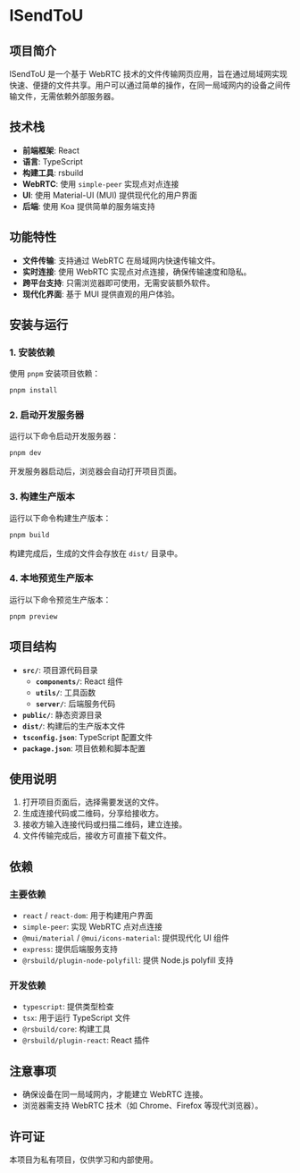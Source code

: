 # ISendToU

## 项目简介

ISendToU 是一个基于 WebRTC 技术的文件传输网页应用，旨在通过局域网实现快速、便捷的文件共享。用户可以通过简单的操作，在同一局域网内的设备之间传输文件，无需依赖外部服务器。

## 技术栈

- **前端框架**: React
- **语言**: TypeScript
- **构建工具**: rsbuild
- **WebRTC**: 使用 `simple-peer` 实现点对点连接
- **UI**: 使用 Material-UI (MUI) 提供现代化的用户界面
- **后端**: 使用 Koa 提供简单的服务端支持

## 功能特性

- **文件传输**: 支持通过 WebRTC 在局域网内快速传输文件。
- **实时连接**: 使用 WebRTC 实现点对点连接，确保传输速度和隐私。
- **跨平台支持**: 只需浏览器即可使用，无需安装额外软件。
- **现代化界面**: 基于 MUI 提供直观的用户体验。

## 安装与运行

### 1. 安装依赖

使用 `pnpm` 安装项目依赖：

```bash
pnpm install
```

### 2. 启动开发服务器

运行以下命令启动开发服务器：

```bash
pnpm dev
```

开发服务器启动后，浏览器会自动打开项目页面。

### 3. 构建生产版本

运行以下命令构建生产版本：

```bash
pnpm build
```

构建完成后，生成的文件会存放在 `dist/` 目录中。

### 4. 本地预览生产版本

运行以下命令预览生产版本：

```bash
pnpm preview
```

## 项目结构

- **`src/`**: 项目源代码目录
    - **`components/`**: React 组件
    - **`utils/`**: 工具函数
    - **`server/`**: 后端服务代码
- **`public/`**: 静态资源目录
- **`dist/`**: 构建后的生产版本文件
- **`tsconfig.json`**: TypeScript 配置文件
- **`package.json`**: 项目依赖和脚本配置

## 使用说明

1. 打开项目页面后，选择需要发送的文件。
2. 生成连接代码或二维码，分享给接收方。
3. 接收方输入连接代码或扫描二维码，建立连接。
4. 文件传输完成后，接收方可直接下载文件。

## 依赖

### 主要依赖

- `react` / `react-dom`: 用于构建用户界面
- `simple-peer`: 实现 WebRTC 点对点连接
- `@mui/material` / `@mui/icons-material`: 提供现代化 UI 组件
- `express`: 提供后端服务支持
- `@rsbuild/plugin-node-polyfill`: 提供 Node.js polyfill 支持

### 开发依赖

- `typescript`: 提供类型检查
- `tsx`: 用于运行 TypeScript 文件
- `@rsbuild/core`: 构建工具
- `@rsbuild/plugin-react`: React 插件

## 注意事项

- 确保设备在同一局域网内，才能建立 WebRTC 连接。
- 浏览器需支持 WebRTC 技术（如 Chrome、Firefox 等现代浏览器）。

## 许可证

本项目为私有项目，仅供学习和内部使用。
```
